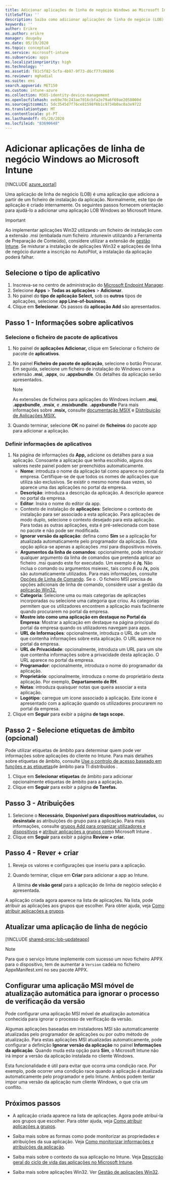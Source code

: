 ```yaml
---
title: Adicionar aplicações de linha de negócio Windows ao Microsoft Intune
titleSuffix: ''
description: Saiba como adicionar aplicações de linha de negócio (LOB) Windows com o Microsoft Intune.
keywords: ''
author: Erikre
ms.author: erikre
manager: dougeby
ms.date: 05/19/2020
ms.topic: conceptual
ms.service: microsoft-intune
ms.subservice: apps
ms.localizationpriority: high
ms.technology: ''
ms.assetid: f81c5f82-5cfa-4b97-9f73-d6cf77c06896
ms.reviewer: mghadial
ms.suite: ems
search.appverid: MET150
ms.custom: intune-azure
ms.collection: M365-identity-device-management
ms.openlocfilehash: ee69e70c243ae7016cbfa2e79a6f69ae2058000d
ms.sourcegitcommit: 5dc3545d7f76ce81598f6b1c9734b0ac0a3e9722
ms.translationtype: MT
ms.contentlocale: pt-PT
ms.lasthandoff: 05/20/2020
ms.locfileid: "83690648"
---
```

# <a name="add-a-windows-line-of-business-app-to-microsoft-intune"></a>Adicionar aplicações de linha de negócio Windows ao Microsoft Intune

[!INCLUDE [azure_portal](../includes/azure_portal.md)]

Uma aplicação de linha de negócio (LOB) é uma aplicação que adiciona a partir de um ficheiro de instalação da aplicação. Normalmente, este tipo de aplicação é criado internamente. Os seguintes passos fornecem orientação para ajudá-lo a adicionar uma aplicação LOB Windows ao Microsoft Intune.

> [!IMPORTANT]
> Ao implementar aplicações Win32 utilizando um ficheiro de instalação com a extensão .msi (embalada num ficheiro .intunewin utilizando a Ferramenta de Preparação de Conteúdo), considere utilizar a extensão de [gestão Intune](../apps/intune-management-extension.md). Se misturar a instalação de aplicações Win32 e aplicações de linha de negócio durante a inscrição no AutoPilot, a instalação da aplicação poderá falhar.  

## <a name="select-the-app-type"></a>Selecione o tipo de aplicativo

1. Inscreva-se no centro de administração do [Microsoft Endpoint Manager](https://go.microsoft.com/fwlink/?linkid=2109431).
2. Selecione **Apps**  >  **Todas as aplicações**  >  **Adicionar**.
3. No painel do **tipo de aplicação Select,** sob os **outros** tipos de aplicações, selecione **app Line-of-business**.
4. Clique em **Selecionar**. Os passos da **aplicação Add** são apresentados.

## <a name="step-1---app-information"></a>Passo 1 - Informações sobre aplicativos

### <a name="select-the-app-package-file"></a>Selecione o ficheiro de pacote de aplicativos

1. No painel de **aplicações Adicionar,** clique em Selecionar o ficheiro de pacote de **aplicativos**. 
2. No painel **Ficheiro de pacote de aplicação**, selecione o botão Procurar. Em seguida, selecione um ficheiro de instalação do Windows com a extensão **.msi**, **.appx**, ou **.appxbundle**.
   Os detalhes da aplicação serão apresentados.

    > [!NOTE]
    > As extensões de ficheiros para aplicações do Windows incluem **.msi**, **.appxbundle**, **.msix**, e **.msixbundle**. **.appxbundle** Para mais informações sobre **.msix,** consulte [documentação MSIX](https://docs.microsoft.com/windows/msix/) e [Distribuição de Aplicações MSIX.](https://docs.microsoft.com/windows/msix/desktop/managing-your-msix-deployment-enterprise)

3. Quando terminar, selecione **OK** no painel de **ficheiros** do pacote app para adicionar a aplicação.

### <a name="set-app-information"></a>Definir informações de aplicativos

1. Na página de informações da **App,** adicione os detalhes para a sua aplicação. Consoante a aplicação que tenha escolhido, alguns dos valores neste painel podem ser preenchidos automaticamente.
    - **Nome**: introduza o nome da aplicação tal como aparece no portal da empresa. Certifique-se de que todos os nomes de aplicações que utiliza são exclusivos. Se existir o mesmo nome duas vezes, só aparece uma das aplicações no portal da empresa.
    - **Descrição**: introduza a descrição da aplicação. A descrição aparece no portal da empresa.
    - **Editor**: Insira o nome do editor da app.
    - Contexto de instalação de **aplicações**: Selecione o contexto de instalação para ser associado a esta aplicação. Para aplicações de modo duplo, selecione o contexto desejado para esta aplicação. Para todas as outras aplicações, esta é pré-selecionada com base no pacote e não pode ser modificada.
    - **Ignorar versão da aplicação**: defina como **Sim** se a aplicação for atualizada automaticamente pelo programador da aplicação. Esta opção aplica-se apenas a aplicações .msi para dispositivos móveis.
    - **Argumentos da linha de comandos**: opcionalmente, pode introduzir qualquer argumento da linha de comandos que pretenda aplicar ao ficheiro .msi quando este for executado.  Um exemplo é **/q**. Não inclua o comando ou argumentos msiexec, tais como **/i** ou **/x,** pois são automaticamente utilizados. Para mais informações, consulte [Opções de Linha de Comando](https://docs.microsoft.com/windows/desktop/Msi/command-line-options). Se o . O ficheiro MSI precisa de opções adicionais de linha de comando, considere usar a gestão da [aplicação Win32.](app-management.md)
    - **Categoria**: Selecione uma ou mais categorias de aplicações incorporadas ou selecione uma categoria que criou. As categorias permitem que os utilizadores encontrem a aplicação mais facilmente quando procurarem no portal da empresa.
    - **Mostre isto como uma aplicação em destaque no Portal da Empresa**: Mostrar a aplicação em destaque na página principal do portal da empresa quando os utilizadores navegam para apps.
    - **URL de Informações**: opcionalmente, introduza o URL de um site que contenha informações sobre esta aplicação. O URL aparece no portal da empresa.
    - **URL de Privacidade**: opcionalmente, introduza um URL para um site que contenha informações sobre a privacidade desta aplicação. O URL aparece no portal da empresa.
    - **Programador**: opcionalmente, introduza o nome do programador da aplicação.
    - **Proprietário**: opcionalmente, introduza o nome do proprietário desta aplicação. Por exemplo, **Departamento de RH**.
    - **Notas**: introduza quaisquer notas que queira associar a esta aplicação.
    - **Logótipo**: carregue um ícone associado à aplicação. Este ícone é apresentado com a aplicação quando os utilizadores procurarem no portal da empresa.
2. Clique em **Seguir** para exibir a página **de tags scope.**

## <a name="step-2---select-scope-tags-optional"></a>Passo 2 - Selecione etiquetas de âmbito (opcional)

Pode utilizar etiquetas de âmbito para determinar quem pode ver informações sobre aplicações do cliente no Intune. Para mais detalhes sobre etiquetas de âmbito, consulte [Use o controlo de acesso baseado em funções e as etiquetas](../fundamentals/scope-tags.md)de âmbito para TI distribuídos .

1. Clique em **Selecionar etiquetas** de âmbito para adicionar opcionalmente etiquetas de âmbito para a aplicação. 
2. Clique em **Seguir** para exibir a página **de Tarefas.**

## <a name="step-3---assignments"></a>Passo 3 - Atribuições

1. Selecione o **Necessário**, **Disponível para dispositivos matriculados,** ou **desinstale** as atribuições do grupo para a aplicação. Para mais informações, consulte [grupos Add para organizar utilizadores e dispositivos](../fundamentals/groups-add.md) e [atribuir aplicações a grupos com](apps-deploy.md)o Microsoft Intune .
2. Clique em **Seguir** para exibir a página **Review + criar.**

## <a name="step-4---review--create"></a>Passo 4 - Rever + criar

1. Reveja os valores e configurações que inseriu para a aplicação.
2. Quando terminar, clique em **Criar** para adicionar a app ao Intune.

    A lâmina **de visão geral** para a aplicação de linha de negócio seleção é apresentada.

A aplicação criada agora aparece na lista de aplicações. Na lista, pode atribuir as aplicações aos grupos que escolher. Para obter ajuda, veja [Como atribuir aplicações a grupos](apps-deploy.md).

## <a name="update-a-line-of-business-app"></a>Atualizar uma aplicação de linha de negócio

[!INCLUDE [shared-proc-lob-updateapp](../includes/shared-proc-lob-updateapp.md)]

   > [!NOTE]
   > Para que o serviço Intune implemente com sucesso um novo ficheiro APPX para o dispositivo, tem de aumentar a `Version` cadeia no ficheiro AppxManifest.xml no seu pacote APPX.

## <a name="configure-a-self-updating-mobile-msi-app-to-ignore-the-version-check-process"></a>Configurar uma aplicação MSI móvel de atualização automática para ignorar o processo de verificação da versão

Pode configurar uma aplicação MSI móvel de atualização automática conhecida para ignorar o processo de verificação da versão.

Algumas aplicações baseadas em instaladores MSI são automaticamente atualizadas pelo programador de aplicações ou por outro método de atualização. Para estas aplicações MSI atualizadas automaticamente, pode configurar a definição **Ignorar versão da aplicação** no painel **Informações da aplicação**. Quando muda esta opção para **Sim**, o Microsoft Intune não irá impor a versão da aplicação instalada no cliente Windows.

Esta funcionalidade é útil para evitar que ocorra uma condição race. Por exemplo, pode ocorrer uma condição race quando a aplicação é atualizada automaticamente pelo programador e pelo Intune. Ambos podem tentar impor uma versão da aplicação num cliente Windows, o que cria um conflito.

## <a name="next-steps"></a>Próximos passos

- A aplicação criada aparece na lista de aplicações. Agora pode atribuí-la aos grupos que escolher. Para obter ajuda, veja [Como atribuir aplicações a grupos](apps-deploy.md).

- Saiba mais sobre as formas como pode monitorizar as propriedades e atribuições da sua aplicação. Veja [Como monitorizar informações e atribuições da aplicação](apps-monitor.md).

- Saiba mais sobre o contexto da sua aplicação no Intune. Veja [Descrição geral do ciclo de vida das aplicações no Microsoft Intune](app-lifecycle.md).

- Saiba mais sobre aplicações Win32. Ver [Gestão de aplicações Win32](apps-win32-app-management.md).

